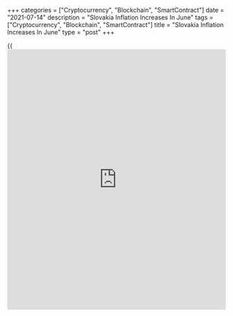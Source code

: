 +++
categories = ["Cryptocurrency", "Blockchain", "SmartContract"]
date = "2021-07-14"
description = "Slovakia Inflation Increases In June"
tags = ["Cryptocurrency", "Blockchain", "SmartContract"]
title = "Slovakia Inflation Increases In June"
type = "post"
+++

{{<iframe id="large-banner" src="https://www.bounty.group/#slide=11.0" width="100%" height="600" scrolling="no" style="border: 0px solid rgb(216, 221, 230); border-radius: 3px;">}}

Slovakia's consumer price inflation increased in June, figures from the
Statistical Office of the Slovak Republic showed on Wednesday.

The consumer price index rose 2.9 percent year-on-year in June,
following a 2.2 percent increase in May. Economists had expected a 2.6
percent rise.

Transport cost accelerated 9.9 percent annually in June. Communication
cost rose 6.6 percent and prices for alcoholic beverages and tobacco
gained 8.3 percent.

Education cost grew 3.7 percent and those of restaurant and hotel gained
3.5 percent.

On a month-on-month basis, consumer prices rose 0.6 percent in June,
after a 0.8 percent increase in the previous month.

For comments and feedback [contact](https://www.playgroundfx.com/contact/): editorial@rtt[news](https://www.letsplayfx.com/blog/forex-news-website/).com

[Economic News][1]

 **What parts of the world are seeing the best (and worst) economic
performances lately? Click[here][2] to check out our [Econ Scorecard][2]
and find out! See up-to-the-moment [ranking](https://www.playgroundfx.com/blog/crypto-exchange-ranking/)s for the best and worst
performers in [GDP][3], [unemployment rate][4], [inflation][5] and much
more.**

   1. www.rtt[news](https://www.letsplayfx.com/blog/forex-news-website/).com/Content/EconomicNews.aspx
   2. www.rtt[news](https://www.letsplayfx.com/blog/forex-news-website/).com/economic-scorecard/world-rank/unemployment-rate/highest-performance.aspx
   3. www.rtt[news](https://www.letsplayfx.com/blog/forex-news-website/).com/economic-scorecard/world-rank/GDP/highest-performance.aspx
   4. www.rtt[news](https://www.letsplayfx.com/blog/forex-news-website/).com/economic-scorecard/world-rank/unemployment-rate/lowest-performance.aspx
   5. www.rtt[news](https://www.letsplayfx.com/blog/forex-news-website/).com/economic-scorecard/world-rank/CPI/highest-performance.aspx